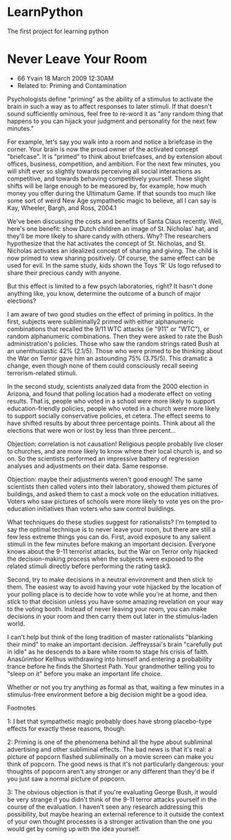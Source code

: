 # LearnPython
The first project for learning python

# Never Leave Your Room

- 66 Yvain 18 March 2009 12:30AM
- Related to: Priming and Contamination

Psychologists define "priming" as the ability of a stimulus to activate the brain in such a way as to affect responses to later stimuli. If that doesn't sound sufficiently ominous, feel free to re-word it as "any random thing that happens to you can hijack your judgment and personality for the next few minutes."

For example, let's say you walk into a room and notice a briefcase in the corner. Your brain is now the proud owner of the activated concept "briefcase". It is "primed" to think about briefcases, and by extension about offices, business, competition, and ambition. For the next few minutes, you will shift ever so slightly towards perceiving all social interactions as competitive, and towards behaving competitively yourself. These slight shifts will be large enough to be measured by, for example, how much money you offer during the Ultimatum Game. If that sounds too much like some sort of weird New Age sympathetic magic to believe, all I can say is Kay, Wheeler, Bargh, and Ross, 2004.1

We've been discussing the costs and benefits of Santa Claus recently. Well, here's one benefit: show Dutch children an image of St. Nicholas' hat, and they'll be more likely to share candy with others. Why? The researchers hypothesize that the hat activates the concept of St. Nicholas, and St. Nicholas activates an idealized concept of sharing and giving. The child is now primed to view sharing positively. Of course, the same effect can be used for evil. In the same study, kids shown the Toys 'R' Us logo refused to share their precious candy with anyone.

But this effect is limited to a few psych laboratories, right? It hasn't done anything like, you know, determine the outcome of a bunch of major elections?



I am aware of two good studies on the effect of priming in politics. In the first, subjects were subliminally2 primed with either alphanumeric combinations that recalled the 9/11 WTC attacks (ie "911" or "WTC"), or random alphanumeric combinations. Then they were asked to rate the Bush administration's policies. Those who saw the random strings rated Bush at an unenthusiastic 42% (2.1/5). Those who were primed to be thinking about the War on Terror gave him an astounding 75% (3.75/5). This dramatic a change, even though none of them could consciously recall seeing terrorism-related stimuli.

In the second study, scientists analyzed data from the 2000 election in Arizona, and found that polling location had a moderate effect on voting results. That is, people who voted in a school were more likely to support education-friendly policies, people who voted in a church were more likely to support socially conservative policies, et cetera. The effect seems to have shifted results by about three percentage points. Think about all the elections that were won or lost by less than three percent...

Objection: correlation is not causation! Religious people probably live closer to churches, and are more likely to know where their local church is, and so on. So the scientists performed an impressive battery of regression analyses and adjustments on their data. Same response.

Objection: maybe their adjustments weren't good enough! The same scientists then called voters into their laboratory, showed them pictures of buildings, and asked them to cast a mock vote on the education initiatives. Voters who saw pictures of schools were more likely to vote yes on the pro-education initiatives than voters who saw control buildings.

What techniques do these studies suggest for rationalists? I'm tempted to say the optimal technique is to never leave your room, but there are still a few less extreme things you can do. First, avoid exposure to any salient stimuli in the few minutes before making an important decision. Everyone knows about the 9-11 terrorist attacks, but the War on Terror only hijacked the decision-making process when the subjects were exposed to the related stimuli directly before performing the rating task3.

Second, try to make decisions in a neutral environment and then stick to them. The easiest way to avoid having your vote hijacked by the location of your polling place is to decide how to vote while you're at home, and then stick to that decision unless you have some amazing revelation on your way to the voting booth. Instead of never leaving your room, you can make decisions in your room and then carry them out later in the stimulus-laden world.

I can't help but think of the long tradition of master rationalists "blanking their mind" to make an important decision. Jeffreyssai's brain "carefully put in idle" as he descends to a bare white room to stage his crisis of faith. Anasûrimbor Kellhus withdrawing into himself and entering a probability trance before he finds the Shortest Path. Your grandmother telling you to "sleep on it" before you make an important life choice.

Whether or not you try anything as formal as that, waiting a few minutes in a stimulus-free environment before a big decision might be a good idea.

 

Footnotes

1: I bet that sympathetic magic probably does have strong placebo-type effects for exactly these reasons, though.

2: Priming is one of the phenomena behind all the hype about subliminal advertising and other subliminal effects. The bad news is that it's real: a picture of popcorn flashed subliminally on a movie screen can make you think of popcorn. The good news is that it's not particularly dangerous: your thoughts of popcorn aren't any stronger or any different than they'd be if you just saw a normal picture of popcorn.

3: The obvious objection is that if you're evaluating George Bush, it would be very strange if you didn't think of the 9-11 terror attacks yourself in the course of the evaluation. I haven't seen any research addressing this possibility, but maybe hearing an external reference to it outside the context of your own thought processes is a stronger activation than the one you would get by coming up with the idea yourself.

